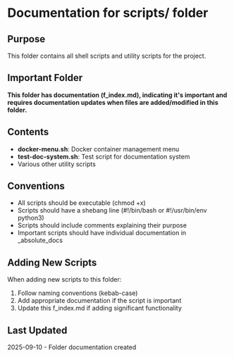 # Documentation for scripts/ folder

## Purpose
This folder contains all shell scripts and utility scripts for the project.

## Important Folder
**This folder has documentation (f_index.md), indicating it's important and requires documentation updates when files are added/modified in this folder.**

## Contents
- **docker-menu.sh**: Docker container management menu
- **test-doc-system.sh**: Test script for documentation system
- Various other utility scripts

## Conventions
- All scripts should be executable (chmod +x)
- Scripts should have a shebang line (#!/bin/bash or #!/usr/bin/env python3)
- Scripts should include comments explaining their purpose
- Important scripts should have individual documentation in _absolute_docs

## Adding New Scripts
When adding new scripts to this folder:
1. Follow naming conventions (kebab-case)
2. Add appropriate documentation if the script is important
3. Update this f_index.md if adding significant functionality

## Last Updated
2025-09-10 - Folder documentation created